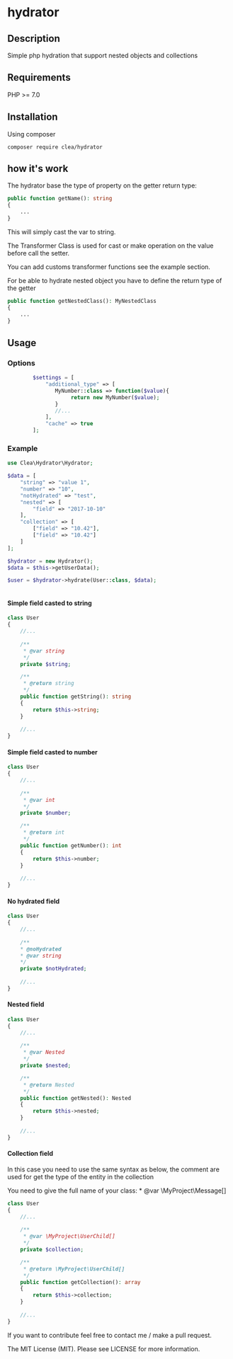 # hydrator
## Description
Simple php hydration that support nested objects and collections

## Requirements

PHP >= 7.0

## Installation


Using composer

    composer require clea/hydrator
    

## how it's work

The hydrator base the type of property on the getter return type:

```php
public function getName(): string
{
    ...
}
```
This will simply cast the var to string.

The Transformer Class is used for cast or make operation on the value before call the setter.

You can add customs transformer functions see the example section. 

For be able to hydrate nested object you have to define the return type of the getter
```php
public function getNestedClass(): MyNestedClass
{
    ...
}
```

## Usage

### Options
```php
        $settings = [
            "additional_type" => [
               MyNumber::class => function($value){
                    return new MyNumber($value);
               }
               //...
            ],
            "cache" => true
        ];
```

### Example
```php
use Clea\Hydrator\Hydrator;

$data = [
    "string" => "value 1",
    "number" => "10",
    "notHydrated" => "test",
    "nested" => [
        "field" => "2017-10-10"
    ],
    "collection" => [
        ["field" => "10.42"],
        ["field" => "10.42"]
    ] 
];

$hydrator = new Hydrator();
$data = $this->getUserData();

$user = $hydrator->hydrate(User::class, $data);
        
```

#### Simple field casted to string 
```php
class User
{
    //...
    
    /**
     * @var string
     */
    private $string;

    /**
     * @return string
     */
    public function getString(): string
    {
        return $this->string;
    }
    
    //...
} 
```

#### Simple field casted to number 
```php
class User
{
    //...
    
    /**
     * @var int
     */
    private $number;

    /**
     * @return int
     */
    public function getNumber(): int
    {
        return $this->number;
    }
    
    //...
} 
```


#### No hydrated field
```php
class User
{
    //...
    
    /**
    * @noHydrated
    * @var string
    */
    private $notHydrated;
    
    //...
} 
```

#### Nested field
```php
class User
{
    //...
    
    /**
     * @var Nested
     */
    private $nested;

    /**
     * @return Nested
     */
    public function getNested(): Nested
    {
        return $this->nested;
    }
    
    //...
} 
```

#### Collection field

In this case you need to use the same syntax as below, the comment are used for get the type of the entity in the collection

You need to give the full name of your class: * @var \MyProject\Message[]
```php
class User
{
    //...
    
    /**
     * @var \MyProject\UserChild[]
     */
    private $collection;

    /**
     * @return \MyProject\UserChild[]
     */
    public function getCollection(): array
    {
        return $this->collection;
    }
    
    //...
} 
```


If you want to contribute feel free to contact me / make a pull request.

The MIT License (MIT). Please see LICENSE for more information.